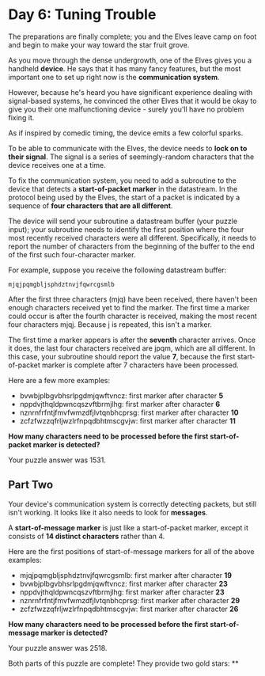 # Day 6: Tuning Trouble

The preparations are finally complete; you and the Elves leave camp on foot and begin to make your way toward the star
fruit grove.

As you move through the dense undergrowth, one of the Elves gives you a handheld **device**. He says that it has many
fancy features, but the most important one to set up right now is the **communication system**.

However, because he's heard you have significant experience dealing with signal-based systems, he convinced the other
Elves that it would be okay to give you their one malfunctioning device - surely you'll have no problem fixing it.

As if inspired by comedic timing, the device emits a few colorful sparks.

To be able to communicate with the Elves, the device needs to **lock on to their signal**. The signal is a series of
seemingly-random characters that the device receives one at a time.

To fix the communication system, you need to add a subroutine to the device that detects a **start-of-packet marker** in
the datastream. In the protocol being used by the Elves, the start of a packet is indicated by a sequence of **four
characters that are all different**.

The device will send your subroutine a datastream buffer (your puzzle input); your subroutine needs to identify the
first position where the four most recently received characters were all different. Specifically, it needs to report the
number of characters from the beginning of the buffer to the end of the first such four-character marker.

For example, suppose you receive the following datastream buffer:

```
mjqjpqmgbljsphdztnvjfqwrcgsmlb
```

After the first three characters (mjq) have been received, there haven't been enough characters received yet to find the
marker. The first time a marker could occur is after the fourth character is received, making the most recent four
characters mjqj. Because j is repeated, this isn't a marker.

The first time a marker appears is after the **seventh** character arrives. Once it does, the last four characters
received are jpqm, which are all different. In this case, your subroutine should report the value **7**, because the
first start-of-packet marker is complete after 7 characters have been processed.

Here are a few more examples:

* bvwbjplbgvbhsrlpgdmjqwftvncz: first marker after character **5**
* nppdvjthqldpwncqszvftbrmjlhg: first marker after character **6**
* nznrnfrfntjfmvfwmzdfjlvtqnbhcprsg: first marker after character **10**
* zcfzfwzzqfrljwzlrfnpqdbhtmscgvjw: first marker after character **11**

**How many characters need to be processed before the first start-of-packet marker is detected?**

Your puzzle answer was 1531.

## Part Two

Your device's communication system is correctly detecting packets, but still isn't working. It looks like it also needs
to look for **messages**.

A **start-of-message marker** is just like a start-of-packet marker, except it consists of **14 distinct characters**
rather than 4.

Here are the first positions of start-of-message markers for all of the above examples:

* mjqjpqmgbljsphdztnvjfqwrcgsmlb: first marker after character **19**
* bvwbjplbgvbhsrlpgdmjqwftvncz: first marker after character **23**
* nppdvjthqldpwncqszvftbrmjlhg: first marker after character **23**
* nznrnfrfntjfmvfwmzdfjlvtqnbhcprsg: first marker after character **29**
* zcfzfwzzqfrljwzlrfnpqdbhtmscgvjw: first marker after character **26**

**How many characters need to be processed before the first start-of-message marker is detected?**

Your puzzle answer was 2518.

Both parts of this puzzle are complete! They provide two gold stars: **